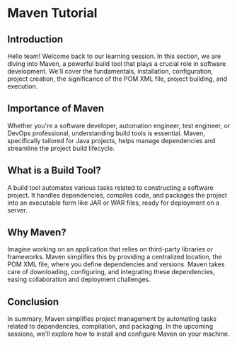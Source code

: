 # Maven Tutorial

## Introduction

Hello team! Welcome back to our learning session. In this section, we are diving into Maven, a powerful build tool that plays a crucial role in software development. We'll cover the fundamentals, installation, configuration, project creation, the significance of the POM XML file, project building, and execution.

## Importance of Maven

Whether you're a software developer, automation engineer, test engineer, or DevOps professional, understanding build tools is essential. Maven, specifically tailored for Java projects, helps manage dependencies and streamline the project build lifecycle.

## What is a Build Tool?

A build tool automates various tasks related to constructing a software project. It handles dependencies, compiles code, and packages the project into an executable form like JAR or WAR files, ready for deployment on a server.

## Why Maven?

Imagine working on an application that relies on third-party libraries or frameworks. Maven simplifies this by providing a centralized location, the POM XML file, where you define dependencies and versions. Maven takes care of downloading, configuring, and integrating these dependencies, easing collaboration and deployment challenges.

## Conclusion

In summary, Maven simplifies project management by automating tasks related to dependencies, compilation, and packaging. In the upcoming sessions, we'll explore how to install and configure Maven on your machine.


